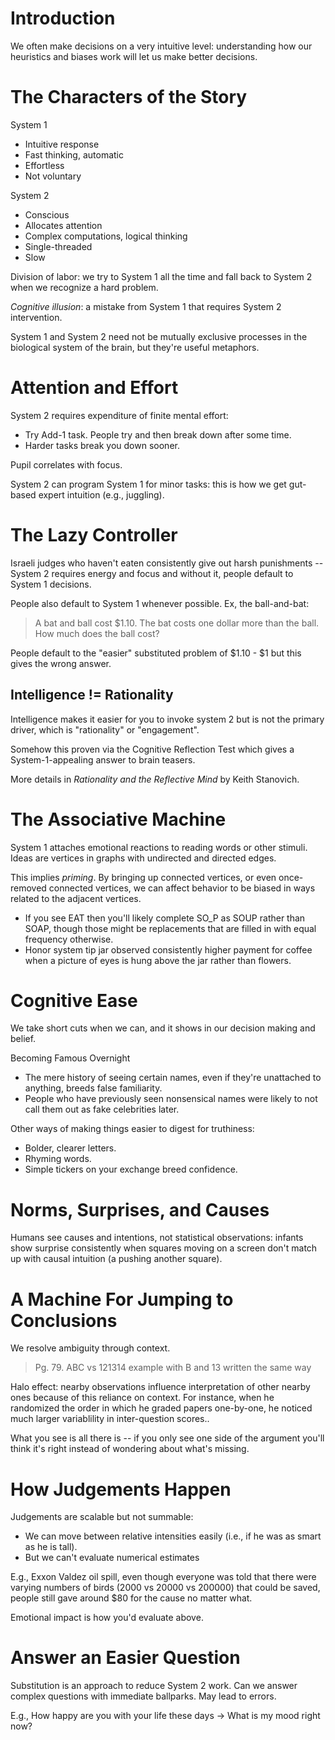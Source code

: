 # Introduction

We often make decisions on a very intuitive level: understanding how our heuristics and biases work will let us make better decisions.

# The Characters of the Story

System 1
* Intuitive response
* Fast thinking, automatic
* Effortless
* Not voluntary

System 2
* Conscious
* Allocates attention
* Complex computations, logical thinking
* Single-threaded
* Slow

Division of labor: we try to System 1 all the time and fall back to System 2 when we recognize a hard problem.

*Cognitive illusion*: a mistake from System 1 that requires System 2 intervention.

System 1 and System 2 need not be mutually exclusive processes in the biological system of the brain, but they're useful metaphors.

# Attention and Effort

System 2 requires expenditure of finite mental effort:
* Try Add-1 task. People try and then break down after some time.
* Harder tasks break you down sooner.

Pupil correlates with focus.

System 2 can program System 1 for minor tasks: this is how we get gut-based expert intuition (e.g., juggling).

# The Lazy Controller

Israeli judges who haven't eaten consistently give out harsh punishments -- System 2 requires energy and focus and without it, people default to System 1 decisions.

People also default to System 1 whenever possible. Ex, the ball-and-bat:

> A bat and ball cost $1.10.
> The bat costs one dollar more than the ball.
> How much does the ball cost?

People default to the "easier" substituted problem of $1.10 - $1 but this gives the wrong answer.

## Intelligence != Rationality

Intelligence makes it easier for you to invoke system 2 but is not the primary driver, which is "rationality" or "engagement". 

Somehow this proven via the Cognitive Reflection Test which gives a System-1-appealing answer to brain teasers.

More details in _Rationality and the Reflective Mind_ by Keith Stanovich.

# The Associative Machine

System 1 attaches emotional reactions to reading words or other stimuli. Ideas are vertices in graphs with undirected and directed edges.

This implies _priming_. By bringing up connected vertices, or even once-removed connected vertices, we can affect behavior to be biased in ways related to the adjacent vertices.

* If you see EAT then you'll likely complete SO_P as SOUP rather than SOAP, though those might be replacements that are filled in with equal frequency otherwise.
* Honor system tip jar observed consistently higher payment for coffee when a picture of eyes is hung above the jar rather than flowers.

# Cognitive Ease

We take short cuts when we can, and it shows in our decision making and belief.

Becoming Famous Overnight
* The mere history of seeing certain names, even if they're unattached to anything, breeds false familiarity.
* People who have previously seen nonsensical names were likely to not call them out as fake celebrities later.

Other ways of making things easier to digest for truthiness:
* Bolder, clearer letters.
* Rhyming words.
* Simple tickers on your exchange breed confidence.

# Norms, Surprises, and Causes

Humans see causes and intentions, not statistical observations: infants show surprise consistently when squares moving on a screen don't match up with causal intuition (a pushing another square).

# A Machine For Jumping to Conclusions

We resolve ambiguity through context.

> Pg. 79. ABC vs 121314 example with B and 13 written the same way

Halo effect: nearby observations influence interpretation of other nearby ones because of this reliance on context. For instance, when he randomized the order in which he graded papers one-by-one, he noticed much larger variablility in inter-question scores..

What you see is all there is -- if you only see one side of the argument you'll think it's right instead of wondering about what's missing.

# How Judgements Happen

Judgements are scalable but not summable:

* We can move between relative intensities easily (i.e., if he was as smart as he is tall).
* But we can't evaluate numerical estimates

E.g., Exxon Valdez oil spill, even though everyone was told that there were varying numbers of birds (2000 vs 20000 vs 200000) that could be saved, people still gave around $80 for the cause no matter what.

Emotional impact is how you'd evaluate above.

# Answer an Easier Question

Substitution is an approach to reduce System 2 work. Can we answer complex questions with immediate ballparks. May lead to errors.

E.g., How happy are you with your life these days -> What is my mood right now?
